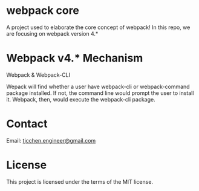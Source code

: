 # webpack core
A project used to elaborate the core concept of webpack! In this repo, we are focusing on webpack version 4.*

# Webpack v4.* Mechanism
Webpack & Webpack-CLI

Wepack will find whether a user have webpack-cli or webpack-command package installed. If not, the command line would prompt the user to install it. Webpack, then, would execute the webpack-cli package.

# Contact
Email: tjcchen.engineer@gmail.com

# License
This project is licensed under the terms of the MIT license.

